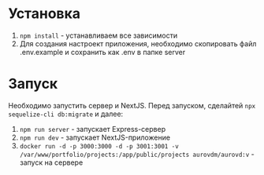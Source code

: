 # Установка

1. `npm install` - устанавливаем все зависимости
2. Для создания настроект приложения, необходимо скопировать файл .env.example и сохранить как .env в папке server
# Запуск

Необходимо запустить сервер и NextJS. Перед запуском, сделайтей `npx sequelize-cli db:migrate` и далее:

1. `npm run server` - запускает Express-сервер
2. `npm run dev` - запускает NextJS-приложение
3. `docker run -d -p 3000:3000 -d -p 3001:3001 -v /var/www/portfolio/projects:/app/public/projects aurovdm/aurovd:v` - запуск на сервере